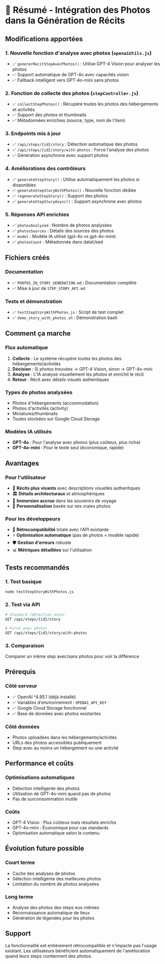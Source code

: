 # 📸 Résumé - Intégration des Photos dans la Génération de Récits

## Modifications apportées

### 1. Nouvelle fonction d'analyse avec photos (`openaiUtils.js`)
- ✅ `genererRecitStepAvecPhotos()` : Utilise GPT-4 Vision pour analyser les photos
- ✅ Support automatique de GPT-4o avec capacités vision
- ✅ Fallback intelligent vers GPT-4o-mini sans photos

### 2. Fonction de collecte des photos (`stepController.js`)
- ✅ `collectStepPhotos()` : Récupère toutes les photos des hébergements et activités
- ✅ Support des photos et thumbnails
- ✅ Métadonnées enrichies (source, type, nom de l'item)

### 3. Endpoints mis à jour
- ✅ `/api/steps/{id}/story` : Détection automatique des photos
- ✅ `/api/steps/{id}/story/with-photos` : Force l'analyse des photos
- ✅ Génération asynchrone avec support photos

### 4. Améliorations des contrôleurs
- ✅ `generateStepStory()` : Utilise automatiquement les photos si disponibles
- ✅ `generateStepStoryWithPhotos()` : Nouvelle fonction dédiée
- ✅ `regenerateStepStory()` : Support des photos
- ✅ `generateStepStoryAsync()` : Support asynchrone avec photos

### 5. Réponses API enrichies
- ✅ `photosAnalyzed` : Nombre de photos analysées
- ✅ `photosSources` : Détails des sources des photos
- ✅ `model` : Modèle IA utilisé (gpt-4o vs gpt-4o-mini)
- ✅ `photosCount` : Métadonnée dans dataUsed

## Fichiers créés

### Documentation
- ✅ `PHOTOS_IN_STORY_GENERATION.md` : Documentation complète
- ✅ Mise à jour de `STEP_STORY_API.md`

### Tests et démonstration
- ✅ `testStepStoryWithPhotos.js` : Script de test complet
- ✅ `demo_story_with_photos.sh` : Démonstration bash

## Comment ça marche

### Flux automatique
1. **Collecte** : Le système récupère toutes les photos des hébergements/activités
2. **Décision** : Si photos trouvées → GPT-4 Vision, sinon → GPT-4o-mini
3. **Analyse** : L'IA analyse visuellement les photos et enrichit le récit
4. **Retour** : Récit avec détails visuels authentiques

### Types de photos analysées
- Photos d'hébergements (accommodation)
- Photos d'activités (activity)
- Miniatures/thumbnails
- Toutes stockées sur Google Cloud Storage

### Modèles IA utilisés
- **GPT-4o** : Pour l'analyse avec photos (plus coûteux, plus riche)
- **GPT-4o-mini** : Pour le texte seul (économique, rapide)

## Avantages

### Pour l'utilisateur
- 🎨 **Récits plus vivants** avec descriptions visuelles authentiques
- 🏛️ **Détails architecturaux** et atmosphériques
- 💫 **Immersion accrue** dans les souvenirs de voyage
- 🎯 **Personnalisation** basée sur ses vraies photos

### Pour les développeurs
- 🔄 **Rétrocompatibilité** totale avec l'API existante
- ⚡ **Optimisation automatique** (pas de photos = modèle rapide)
- 🛡️ **Gestion d'erreurs** robuste
- 📊 **Métriques détaillées** sur l'utilisation

## Tests recommandés

### 1. Test basique
```bash
node testStepStoryWithPhotos.js
```

### 2. Test via API
```bash
# Standard (détection auto)
GET /api/steps/{id}/story

# Forcé avec photos
GET /api/steps/{id}/story/with-photos
```

### 3. Comparaison
Comparer un même step avec/sans photos pour voir la différence

## Prérequis

### Côté serveur
- ✅ OpenAI ^4.95.1 (déjà installé)
- ✅ Variables d'environnement : `OPENAI_API_KEY`
- ✅ Google Cloud Storage fonctionnel
- ✅ Base de données avec photos existantes

### Côté données
- Photos uploadées dans les hébergements/activités
- URLs des photos accessibles publiquement
- Step avec au moins un hébergement ou une activité

## Performance et coûts

### Optimisations automatiques
- Détection intelligente des photos
- Utilisation de GPT-4o-mini quand pas de photos
- Pas de surconsommation inutile

### Coûts
- GPT-4 Vision : Plus coûteux mais résultats enrichis
- GPT-4o-mini : Économique pour cas standards
- Optimisation automatique selon le contenu

## Évolution future possible

### Court terme
- Cache des analyses de photos
- Sélection intelligente des meilleures photos
- Limitation du nombre de photos analysées

### Long terme
- Analyse des photos des steps eux-mêmes
- Reconnaissance automatique de lieux
- Génération de légendes pour les photos

## Support

La fonctionnalité est entièrement rétrocompatible et n'impacte pas l'usage existant. Les utilisateurs bénéficient automatiquement de l'amélioration quand leurs steps contiennent des photos.

